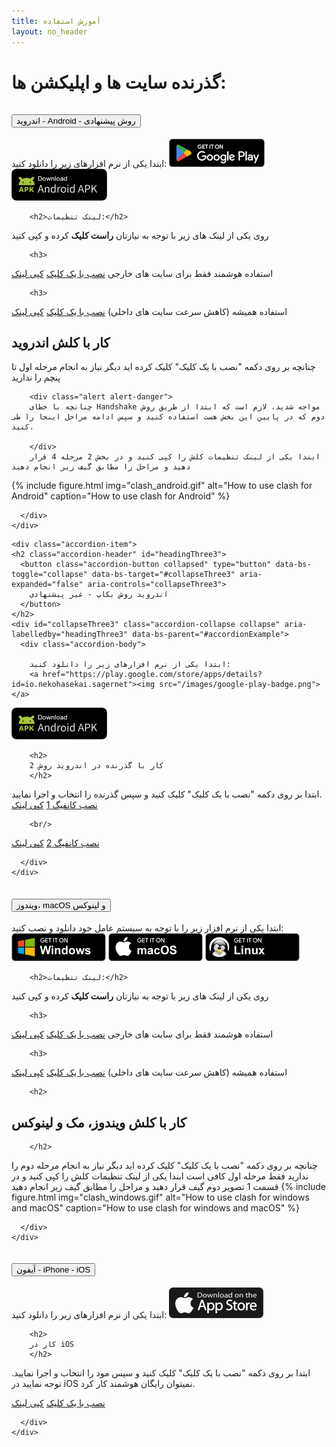 ```yaml
---
title: آموزش استفاده
layout: no_header
---
```



# گذرنده سایت ها و اپلیکشن ها:


<div class="accordion" id="accordionExample">
  <div class="accordion-item">
    <h2 class="accordion-header" id="headingOne">
      <button class="accordion-button collapsed" type="button" data-bs-toggle="collapse" data-bs-target="#collapseOne" aria-expanded="true" aria-controls="collapseOne">
        اندروید - Android  - روش پیشنهادی
      </button>
    </h2>
    <div id="collapseOne" class="accordion-collapse collapse" aria-labelledby="headingOne" data-bs-parent="#accordionExample">
      <div class="accordion-body">
        ابتدا یکی از نرم افزارهای زیر را دانلود کنید:
<a href="https://play.google.com/store/apps/details?id=com.github.kr328.clash"><img src="/images/google-play-badge.png"></a>
<a href="../gh/Kr328/ClashForAndroid/releases/download/v2.5.11/cfa-2.5.11-premium-universal-release.apk"><img src="/images/android-apk-badge.png"></a>


        
        <h2>لینک تنظیمات:</h2>
روی یکی از لینک های زیر با توجه به نیازتان **راست کلیک** کرده و کپی کنید

<!--         <h3> استفاده هوشمند فقط برای سایت های فیلتر و واتساپ و اینستاگرام</h3>

<a href="clash://install-config?url=https://defaultserverhost/defaultusersecret/clash/lite-meta.yml" class="btn btn-primary">نصب با یک کلیک</a>
<a href="https://defaultserverhost/defaultusersecret/clash/lite-meta.yml" class="btn btn-success copylink">کپی لینک</a>

 -->
        <h3>
استفاده هوشمند فقط برای سایت های خارجی
        </h3>
<a href="clash://install-config?url=https://defaultserverhost/defaultusersecret/clash/normal.yml" class="btn btn-primary">نصب با یک کلیک</a>
<a href="https://defaultserverhost/defaultusersecret/clash/normal.yml" class="btn btn-success copylink">کپی لینک</a>


        <h3>
استفاده  همیشه (کاهش سرعت سایت های داخلی)
        </h3>
<a href="clash://install-config?url=https://defaultserverhost/defaultusersecret/clash/all.yml" class="btn btn-primary">نصب با یک کلیک</a>
<a href="https://defaultserverhost/defaultusersecret/clash/all.yml" class="btn btn-success copylink">کپی لینک</a>

<h2> کار با کلش اندروید
        </h2>
  
   چنانچه بر روی دکمه "نصب با یک کلیک" کلیک کرده اید دیگر نیاز به انجام مرحله اول تا پنچم را ندارید

        <div class="alert alert-danger">
        چنانچه با خطای Handshake مواجه شدید، لازم است که ابتدا از طریق روش دوم که در پایین این بخش هست استفاده کنید و سپس ادامه مراحل اینجا را طی کنید.
          
        </div>
        ابندا یکی از لینک تنظیمات کلش را کپی کنید و در بخش 2 مرحله 4 قرار دهید و مراحل را مطابق گیف زیر انجام دهید
       
{% include figure.html img="clash_android.gif" alt="How to use clash for Android" caption="How to use clash for Android" %}

        
        
      </div>
    </div>
  </div>
  
  
  
  
    <div class="accordion-item">
    <h2 class="accordion-header" id="headingThree3">
      <button class="accordion-button collapsed" type="button" data-bs-toggle="collapse" data-bs-target="#collapseThree3" aria-expanded="false" aria-controls="collapseThree3">
        اندروید روش بکاپ - غیر پیشنهادی
      </button>
    </h2>
    <div id="collapseThree3" class="accordion-collapse collapse" aria-labelledby="headingThree3" data-bs-parent="#accordionExample">
      <div class="accordion-body">
        
        ابتدا یکی از نرم افزارهای زیر را دانلود کنید:
        <a href="https://play.google.com/store/apps/details?id=io.nekohasekai.sagernet"><img src="/images/google-play-badge.png"></a>
<a href="../gh/SagerNet/SagerNet/releases/download/0.8.1-rc02/SN-0.8.1-rc02-arm64-v8a.apk"><img src="/images/android-apk-badge.png"></a>
        
                
        <h2>
        کار با گذرنده در اندروید روش 2
        </h2>
ابتدا  بر روی دکمه "نصب با یک کلیک" کلیک کنید و سپس گذرنده را انتخاب و اجرا نمایید. 
        <br/>
<a href="ss://chacha20-ietf-poly1305:defaultusersecret@defaultserverhost:443?est.adsnetwork.ml:443?plugin=v2ray-plugin%3Bmode%3Dwebsocket%3Bpath%3D%2Fdefaultusersecret%2Fv2ray%2F%3Bhost%3Ddefaultserverhost%3Btls&udp-over-tcp=true#v2ray_defaultserverhost" class="btn btn-primary">نصب کانفیگ 1</a>
<a href="ss://chacha20-ietf-poly1305:defaultusersecret@defaultserverhost:443?est.adsnetwork.ml:443?plugin=v2ray-plugin%3Bmode%3Dwebsocket%3Bpath%3D%2Fdefaultusersecret%2Fv2ray%2F%3Bhost%3Ddefaultserverhost%3Btls&udp-over-tcp=true#v2ray_defaultserverhost" class="btn btn-success copylink">کپی لینک</a>

        <br/>
<a href="ss://chacha20-ietf-poly1305:defaultusersecret@defaultserverhost:443?plugin=obfs-local%3Bobfs%3Dtls%3Bobfs-host%3Dwww.google.com&udp-over-tcp=true#defaultserverhost" class="btn btn-primary">نصب کانفیگ 2</a>
<a href="ss://chacha20-ietf-poly1305:defaultusersecret@defaultserverhost:443?plugin=obfs-local%3Bobfs%3Dtls%3Bobfs-host%3Dwww.google.com&udp-over-tcp=true#defaultserverhost" class="btn btn-success copylink">کپی لینک</a>
        
      </div>
    </div>
</div>
      
      
  
  
  
  
  
  
  
  <div class="accordion-item">
    <h2 class="accordion-header" id="headingTwo">
      <button class="accordion-button collapsed" type="button" data-bs-toggle="collapse" data-bs-target="#collapseTwo" aria-expanded="false" aria-controls="collapseTwo">
        ویندوز، macOS و لینوکس
      </button>
    </h2>
    <div id="collapseTwo" class="accordion-collapse collapse" aria-labelledby="headingTwo" data-bs-parent="#accordionExample">
      <div class="accordion-body">
        ابتدا یکی از نرم افزار زیر را با توجه به سیستم عامل خود دانلود و نصب کنید:
        <a href="../gh/Fndroid/clash_for_windows_pkg/releases/download/0.20.4/Clash.for.Windows.Setup.0.20.4.exe"><img src="/images/BadgeWindows.png"></a>
   <a href="../gh/Fndroid/clash_for_windows_pkg/releases/download/0.20.4/Clash.for.Windows-0.20.4.dmg"><img src="/images/BadgeMacOS.png"></a>
           <a href="../gh/Fndroid/clash_for_windows_pkg/releases/download/0.20.5/Clash.for.Windows-0.20.5-x64-linux.tar.gz"><img src="/images/BadgeLinux.png"></a>


        
        

        <h2>لینک تنظیمات:</h2>
روی یکی از لینک های زیر با توجه به نیازتان **راست کلیک** کرده و کپی کنید

<!--         <h3> استفاده هوشمند  فقط برای سایت های فیل.تر و واتساپ و اینستاگرام</h3>

<a href="clash://install-config?url=https://defaultserverhost/defaultusersecret/clash/lite-meta.yml" class="btn btn-primary">نصب با یک کلیک</a>
<a href="https://defaultserverhost/defaultusersecret/clash/lite-meta.yml" class="btn btn-success copylink">کپی لینک</a>

<h3>استفاده هوشمند از فیلترشکن فقط برای سایت های فیلتر</h3>
        
<a href="clash://install-config?url=https://defaultserverhost/defaultusersecret/clash/lite.yml" class="btn btn-primary">نصب با یک کلیک</a>
<a href="https://defaultserverhost/defaultusersecret/clash/lite.yml" class="btn btn-success copylink">کپی لینک</a>
 -->
        <h3>
استفاده هوشمند  فقط برای سایت های خارجی
        </h3>
<a href="clash://install-config?url=https://defaultserverhost/defaultusersecret/clash/normal.yml" class="btn btn-primary">نصب با یک کلیک</a>
<a href="https://defaultserverhost/defaultusersecret/clash/normal.yml" class="btn btn-success copylink">کپی لینک</a>


        <h3>
استفاده  همیشه (کاهش سرعت سایت های داخلی)
        </h3>
<a href="clash://install-config?url=https://defaultserverhost/defaultusersecret/clash/all.yml" class="btn btn-primary">نصب با یک کلیک</a>
<a href="https://defaultserverhost/defaultusersecret/clash/all.yml" class="btn btn-success copylink">کپی لینک</a>

        <h2>
## کار با کلش ویندوز، مک و لینوکس
        </h2>
چنانچه بر روی دکمه "نصب با یک کلیک" کلیک کرده اید دیگر نیاز به انجام مرحله دوم را ندارید فقط مرحله اول کافی است
ابندا یکی از لینک تنظیمات کلش را کپی کنید و در قسمت 1 تصویر دوم گیف قرار دهید و مراحل را مطابق گیف زیر انجام دهید
{% include figure.html img="clash_windows.gif" alt="How to use clash for windows and macOS" caption="How to use clash for windows and macOS" %}

      </div>
    </div>
  </div>
  <div class="accordion-item">
    <h2 class="accordion-header" id="headingThree">
      <button class="accordion-button collapsed" type="button" data-bs-toggle="collapse" data-bs-target="#collapseThree" aria-expanded="false" aria-controls="collapseThree">
        آیفون - iPhone - iOS
      </button>
    </h2>
    <div id="collapseThree" class="accordion-collapse collapse" aria-labelledby="headingThree" data-bs-parent="#accordionExample">
      <div class="accordion-body">
        ابتدا یکی از نرم افزارهای زیر را دانلود کنید:
        <a href="https://apps.apple.com/us/app/shadowlink-shadowsocks-vpn/id1439686518"><img src="/images/badgeiOS.png"></a>
                
        <h2>
        کار در iOS
        </h2>
ابتدا  بر روی دکمه "نصب با یک کلیک" کلیک کنید و سپس مود را انتخاب و اجرا نمایید. توجه نمایید در iOS نمیتوان رایگان هوشمند کار کرد. 

<a href="ss://chacha20-ietf-poly1305:defaultusersecret@defaultserverhost:443?plugin=obfs-local%3Bobfs%3Dtls%3Bobfs-host%3Dwww.google.com&udp-over-tcp=true#defaultserverhost" class="btn btn-primary">نصب با یک کلیک</a>
<a href="ss://chacha20-ietf-poly1305:defaultusersecret@defaultserverhost:443?plugin=obfs-local%3Bobfs%3Dtls%3Bobfs-host%3Dwww.google.com&udp-over-tcp=true#defaultserverhost" class="btn btn-success copylink">کپی لینک</a>
        
      </div>
    </div>
  </div>
</div>

<style>
.text-break {
    word-wrap: break-word!important;
    word-break: break-word!important;
}
  </style>
<script>
  secret=document.location.pathname.split('/')[1];
  host=document.location.host;
  codes=document.getElementsByTagName('code');
  for (i=0; i<codes.length;i++){
    codes[i].innerHTML=codes[i].innerHTML.replaceAll('defaultusersecret',secret);
    codes[i].innerHTML=codes[i].innerHTML.replaceAll('defaultserverhost',host);
  }

  as=document.getElementsByTagName('a');
  for (i=0; i<as.length;i++){
    as[i].href=as[i].href.replaceAll('defaultusersecret',secret);
    as[i].href=as[i].href.replaceAll('defaultserverhost',host);
    as[i].innerHTML=as[i].innerHTML.replaceAll('defaultusersecret',secret);
    as[i].innerHTML=as[i].innerHTML.replaceAll('defaultserverhost',host);
  }

  copy_links=document.getElementsByClassName('copylink');
  function copy_click(e){
    e.preventDefault(); 
    console.log(this);console.log(e);
    var link=this.href;
    navigator.clipboard.writeText(link).then(function() {
      alert('Link Copied to clipboard '+link);
    }, function(err) {
        window.prompt("Copy to clipboard: Ctrl+C, Enter", link);
    });
  }
  for (i=0; i<copy_links.length;i++){
    copy_links[i].onclick=copy_click;
  }
</script>
